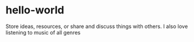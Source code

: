 # hello-world
Store ideas, resources, or share and discuss things with others.
I also love listening to music of all genres
